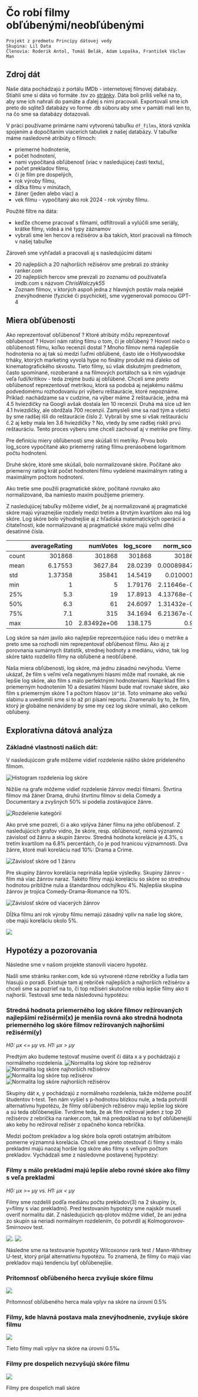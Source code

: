 # Čo robí filmy obľúbenými/neobľúbenými
```
Projekt z predmetu Princípy dátovej vedy
Skupina: Lil Data
Členovia: Roderik Antol, Tomáš Belák, Adam Lopaška, František Václav Man
```

## Zdroj dát
Naše dáta pochádzajú z portálu IMDb - internetovej filmovej databázy. Stiahli sme si dáta vo formáte .tsv zo [stránky](https://datasets.imdbws.com/). Dáta boli príliš veľké na to, aby sme ich nahrali do pamäte a ďalej s nimi pracovali. Exportovali sme ich preto do sqlite3 databázy vo forme .db súboru aby sme v pamäti mali len to, na čo sme sa databázy dotazovali.

V práci používame primárne nami vytvorenú tabuľku `df_films`, ktorá vznikla spojením a dopočítaním viacerích tabuliek z našej databázy. V tabuľke máme nasledovné atribúty o filmoch: 
- priemerné hodnotenie, 
- počet hodnotení, 
- nami vypočítaná obľúbenosť (viac v nasledujúcej časti textu),
- počet prekladov filmu, 
- či je film pre dospelých, 
- rok výroby filmu, 
- dĺžka filmu v minútach, 
- žáner (jeden alebo viac) a 
- vek filmu - vypočítaný ako rok 2024 - rok výroby filmu.

Použité filtre na dáta:
- keďže chceme pracovať s filmami, odfiltrovali a vylúčili sme seriály, krátke filmy, videá a iné typy záznamov
- vybrali sme len hercov a režisérov a iba takích, ktorí pracovali na filmoch v našej tabuľke

Zároveň sme vyhľadali a pracovali aj s nasledujúcimi dátami
- 20 najlepších a 20 najhorších režisérov sme prebrali zo stránky ranker.com
- 20 najlepších hercov sme prevzali zo zoznamu od používateľa imdb.com s názvom <em>ChrisWalczyk55</em>
- Zoznam filmov, v ktorých aspoň jedna z hlavných postáv mala nejaké znevýhodnenie (fyzické či psychické), sme vygenerovali pomocou GPT-4

## Miera obľúbenosti
Ako reprezentovať obľúbenosť ? Ktoré atribúty môžu reprezentovať obľubenosť ? Hovorí nám rating filmu o tom, či je obľúbený ? Hovorí niečo o obľúbenosti filmu, koľko recenzíi dostal ?
Mnoho filmov nemá najlepšie hodnotenia no aj tak sú medzi ľuďmi obľúbené, často ide o Hollywoodske trháky, ktorých marketing vyvolá hype no finálny produkt má ďaleko od kinematografického skvostu. Tieto filmy, sú však diskutným predmetom, často spomínané, rozoberané a na filmových portáloch sa k nim vyjadruje veľa ľudí/kritikov - teda zrejme budú aj obľúbené. Chceli sme preto obľúbenosť reprezentovať metrikou, ktorá sa podobá aj nejakému nášmu podvedomému rozhodovaniu pri výberu reštaurácie, ktoré nepoznáme. Príklad: nachádzame sa v cudzine, na výber máme 2 reštaurácie, jedna má 4.5 hviezdičky na Googli avšak dostala len 10 recenzií. Druhá má síce už len 4.1 hviezdičky, ale obrdžala 700 recenzií. Zamysleli sme sa nad tým a všetci by sme radšej išli do reštaurácie číslo 2. Vybrali by sme si však reštauráciu č.2 aj keby mala len 3.6 hviezdičky ? No, vtedy by sme radšej riskli prvú reštauráciu. Tento proces výberu sme chceli zachovať aj v metrike pre filmy.

Pre definíciu miery obľúbenosti sme skúšali tri metriky. Prvou bolo log_score vypočítané ako priemerný rating filmu prenásobené logaritmom počtu hodnotení. 

Druhé skóre, ktoré sme skúšali, bolo normalizované skóre. Počítané ako priemerný rating krát počet hodnotení filmu vydelené maximálnym rating a maximálnym počtom hodnotení.

Ako tretie sme použili pragmatické skóre, počítané rovnako ako normalizované, iba namiesto maxím použijeme priemery. 

Z nasledujúcej tabuľky môžeme vidieť, že aj normalizované aj pragmatické skóre majú výraznejšie rozdiely medzi tretím a štrvtým kvartilom ako má log skóre. Log skóre bolo výhodnejšie aj z hľadiska matematických operácií a čitateľnosti, kde normalizované aj pragmatické skóre majú veľmi dlhé desatinné čísla. 

|       |   averageRating |         numVotes |    log_score |       norm_score |       prag_score |
|:------|----------------:|-----------------:|-------------:|-----------------:|-----------------:|
| count |    301868       | 301868           | 301868       | 301868           | 301868           |
| mean  |         6.17553 |   3627.84        |     28.0239  |      0.000898479 |      1.13691     |
| std   |         1.37358 |  35841           |     14.5419  |      0.0100013   |     12.6554      |
| min   |         1       |      5           |      1.79176 |      2.11646e-07 |      0.000267811 |
| 25%   |         5.3     |     19           |     17.8913  |      4.13768e-06 |      0.00523571  |
| 50%   |         6.3     |     61           |     24.6097  |      1.31432e-05 |      0.0166311   |
| 75%   |         7.1     |    315           |     34.1694  |      6.21367e-05 |      0.0786261   |
| max   |        10       |      2.83492e+06 |    138.175   |      0.93        |   1176.8         |

Log skóre sa nám javilo ako najlepšie reprezentujúce našu ideu o metrike a preto sme sa rozhodli nim reprezentovať obľúbenost filmu.
Ako aj z porovnania sumárnych štatistík, strednej hodnoty a mediánu, vidno, tak log skóre takto rozdelilo filmy na obľúbené a neobľúbené.


Naša miera obľúbenosti, log skóre, má jednu zásadnú nevýhodu. Vieme ukázať, že film s veľmi veľa negatívnymi hlasmi môže mať rovnaké, ak nie lepšie log skóre, ako film s málo perfektnými hodnoteniami. Napríklad film s priemerným hodnotením 10 a desiatimi hlasmi bude mať rovnaké skóre, ako film s priemerným skóre 1 a počtom hlasov `10^10`. Toto vnímame ako veľkú slabinu a uvedomili sme si to až pri písaní reportu. Znamenalo by to, že film, ktorý je globálne nenávidený by sme my cez log skóre vnímali, ako celkom obľúbený. 

## Exploratívna dátová analýza
### Základné vlastnosti našich dát:

V nasledujúcom grafe môžeme vidieť rozdelenie nášho skóre prideleného filmom. 

![Histogram rozdelenia log skóre](./images/log_score_dist.png)

Nižšie na grafe môžeme vidieť rozdelenie žánrov medzi filmami. Štvrtina filmov má žáner Drama, druhú štvrtinu filmov si delia Comedy a Documentary a zvyšných 50% si podelia zostávajúce žánre.

![Rozdelenie kategórií](./images/dist_of_categories.png)

Ako prvé sme pozreli, či a ako vplýva žáner filmu na jeho obľúbenosť. Z nasledujúcich grafov vidno, že skóre, resp. obľúbenosť, nemá významnú závislosť od žánru a skupín žánrov. Stredná hodnota korelácie je 4.3%, s tretím kvartilom na 6.8% percentách, čo je pod hranicou významnosti. Dva žánre, ktoré mali koreláciu nad 10%: Drama a Crime.

![Závislosť skóre od 1 žánru](./images/genres_score_corr.png)

<!-- Sumárne štatistiky pre koreláciu žánru od skóre.
|       |   log_score |
|:------|------------:|
| count |  27         |
| mean  |   0.0394699 |
| std   |   0.0512069 |
| min   |  -0.0727358 |
| 25%   |  -0.002215  |
| 50%   |   0.0432643 |
| 75%   |   0.0682588 |
| max   |   0.155022  | -->

Pre skupiny žánrov korelácia neprináša lepšie výsledky. Skupiny žánrov - film má viac žánrov naraz. Takéto filmy majú koreláciu so skóre so strednou hodnotou približne nula a štandardnou odchýlkou 4%. Najlepšia skupina žánrov je trojica Comedy-Drama-Romance na 10%.

![Závislosť skóre od viacerých žánrov](./images/genres2_score_corr.png)

<!-- Závislosť skóre od viacerích žánrov
|       |    log_score |
|:------|-------------:|
| count | 30           |
| mean  | -0.000845098 |
| std   |  0.041377    |
| min   | -0.0656707   |
| 25%   | -0.030552    |
| 50%   | -0.00704689  |
| 75%   |  0.0228701   |
| max   |  0.099292    | -->

Dĺžka filmu ani rok výroby filmu nemajú zásadný vpliv na naše log skóre, obe majú koreláciu okolo 5%. 

![](./images/corr_various.png)

## Hypotézy a pozorovania
Následne sme v našom projekte stanovili viacero hypotéz.

Našli sme stránku ranker.com, kde sú vytvorené rôzne rebríčky a ľudia tam hlasujú o poradí. Existuje tam aj rebríček najlepších a najhorších režisérov a chceli sme sa pozrieť na to,
či top režiséri skutočne robia lepšie filmy ako tí najhorší. Testovali sme teda následovnú hypotézu:
### Stredná hodnota priemerného log skóre filmov režírovaných najlepšími režisérmi(x) je menšia rovná ako stredná hodnota priemerného log skóre filmov režírovaných najhoršími režisérmi(y)
*H0: &mu;x <= &mu;y vs. H1: &mu;x > &mu;y*

Predtým ako budeme testovať musíme overiť či dáta x a y pochádzajú z normálneho rozdelenia.
![Normalita log skóre top režisérov](./images/top_dir_hist.png) ![Normalita log skóre najhorších režisérov](./images/worst_dir_hist.png)
![Normalita log skóre top režisérov](./images/top_dir_qq.png) ![Normalita log skóre najhorších režisérov](./images/worst_dir_qq.png)

Skupiny dát x, y pochádzajú z normálneho rozdelenia, takže môžeme použiť študentov t-test. Ten nám vyšiel s p-hodnotou blízkou nule, a teda potvrdil alternatívnu hypotézu, že filmy obľúbených režisérov majú lepšie log skóre a sú teda obľôbenejšie. Tvrdíme teda, že ak film režíroval jeden z top 20 režisérov z rebríčka na ranker.com, tak má predpoklad na to byť
obľúbenejší ako keby ho režíroval režisér z opačného konca rebríčka.


Medzi počtom prekladov a log skóre bola oproti ostatným atribútom pomerne významná korelácia. Chceli sme preto otestovať či filmy s málo prekladmi majú naozaj horšie log skóre ako filmy s
veľkým počtom prekladov. Vychádzali sme z následovne postavenej hypotézy:
### Filmy s málo prekladmi majú lepšie alebo rovné skóre ako filmy s veľa prekladmi
*H0: &mu;x >= &mu;y vs. H1: &mu;x < &mu;y*

Filmy sme rozdelili podľa mediánu počtu prekladov(3) na 2 skupiny (x, y=filmy s viac prekladmi). Pred testovaním hypotézy sme najskôr museli overiť normalitu dát. Z následujúcich qq-plotov môžme vidieť, že ani jedna zo skupín sa neriadi normálnym rozdelením, čo potvrdil aj Kolmogorovov-Smirnovov test.

![.](./images/qqplot_vela_prekladov.png) ![.](./images/qqplot_malo_prekladov.png)

Následne sme na testovanie hypotézy Wilcoxonov rank test / Mann-Whitney U-test, ktorý prijal alternatívnu hypotézu. To znamená, že filmy čo majú viac prekladov majú tendenciu byť obľúbenejšie.



### Prítomnosť obľúbeného herca zvyšuje skóre filmu

![](./images/scatter_actors.png)

Prítomnosť obľúbeného herca mala vplyv na skóre na úrovni 0.5% 

### Filmy, kde hlavná postava mala znevýhodnenie, zvyšuje skóre filmu

![](./images/scatter_disab.png)

Tieto filmy mali vplyv na skóre na úrovni 0.5&permil;

### Filmy pre dospelích nezvyšujú skóre filmu

![](./images/scatter_adult.png)

Filmy pre dospelích mali skóre 

